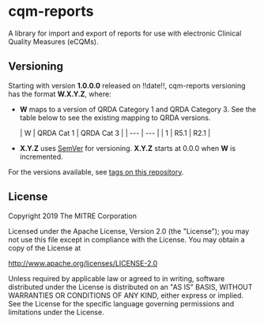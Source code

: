 # cqm-reports
A library for import and export of reports for use with electronic Clinical Quality Measures (eCQMs).


## Versioning

Starting with version **1.0.0.0** released on !!date!!, cqm-reports versioning has the format **W.X.Y.Z**, where:

* **W** maps to a version of QRDA Category 1 and QRDA Category 3. See the table below to see the existing mapping to QRDA versions.

  | W | QRDA Cat 1 | QRDA Cat 3 |
  | --- | --- |
  | 1 | R5.1 | R2.1 |

* **X.Y.Z** uses [SemVer](http://semver.org/) for versioning. **X.Y.Z** starts at 0.0.0 when **W** is incremented.

For the versions available, see [tags on this repository](https://github.com/projecttacoma/cqm-reports/tags).


## License

Copyright 2019 The MITRE Corporation

Licensed under the Apache License, Version 2.0 (the "License"); you may not use this file except in compliance with the License. You may obtain a copy of the License at

http://www.apache.org/licenses/LICENSE-2.0

Unless required by applicable law or agreed to in writing, software distributed under the License is distributed on an "AS IS" BASIS, WITHOUT WARRANTIES OR CONDITIONS OF ANY KIND, either express or implied. See the License for the specific language governing permissions and limitations under the License.